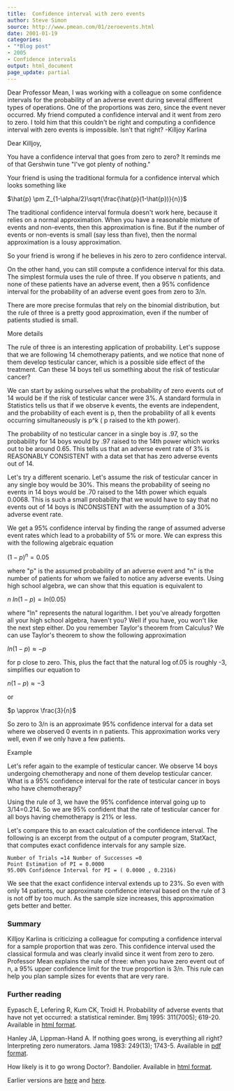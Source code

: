 ```yaml
---
title:  Confidence interval with zero events
author: Steve Simon
source: http://www.pmean.com/01/zeroevents.html
date: 2001-01-19
categories:
- "*Blog post"
- 2005
- Confidence intervals
output: html_document
page_update: partial
---
```


Dear Professor Mean, I was working with a colleague on some confidence intervals for the probability of an adverse event during several different types of operations. One of the proportions was zero, since the event never occurred. My friend computed a confidence interval and it went from zero to zero. I told him that this couldn't be right and computing a confidence interval with zero events is impossible. Isn't that right? -Killjoy Karlina

<!---More--->

Dear Killjoy,

You have a confidence interval that goes from zero to zero?  It reminds me of that Gershwin tune "I've got plenty of nothing."

Your friend is using the traditional formula for a confidence interval which looks something like

$\hat{p} \pm Z_{1-\alpha/2}\sqrt{\frac{\hat{p}(1-\hat{p})}{n}}$

The traditional confidence interval formula doesn't work here, because it relies on a normal approximation. When you have a reasonable mixture of events and non-events, then this approximation is fine. But if the number of events or non-events is small (say less than five), then the normal approximation is a lousy approximation.

So your friend is wrong if he believes in his zero to zero confidence interval.

On the other hand, you can still compute a confidence interval for this data. The simplest formula uses the rule of three. If you observe n patients, and none of these patients have an adverse event, then a 95% confidence interval for the probability of an adverse event goes from zero to 3/n.

There are more precise formulas that rely on the binomial distribution, but the rule of three is a pretty good approximation, even if the number of patients studied is small.

More details

The rule of three is an interesting application of probability. Let's suppose that we are following 14 chemotherapy patients, and we notice that none of them develop testicular cancer, which is a possible side effect of the treatment. Can these 14 boys tell us something about the risk of testicular cancer?

We can start by asking ourselves what the probability of zero events out of 14 would be if the risk of testicular cancer were 3%. A standard formula in Statistics tells us that if we observe k events, the events are independent, and the probability of each event is p, then the probability of all k events occurring simultaneously is p^k ( p raised to the kth power).

The probability of no testicular cancer in a single boy is .97, so the probability for 14 boys would by .97 raised to the 14th power which works out to be around 0.65. This tells us that an adverse event rate of 3% is REASONABLY CONSISTENT with a data set that has zero adverse events out of 14.

Let's try a different scenario. Let's assume the risk of testicular cancer in any single boy would be 30%. This means the probability of seeing no events in 14 boys would be .70 raised to the 14th power which equals 0.0068. This is such a small probability that we would have to say that no events out of 14 boys is INCONSISTENT with the assumption of a 30% adverse event rate.

We get a 95% confidence interval by finding the range of assumed adverse event rates which lead to a probability of 5% or more. We can express this with the following algebraic equation

$(1-p)^n=0.05$

where "p" is the assumed probability of an adverse event and "n" is the number of patients for whom we failed to notice any adverse events. Using high school algebra, we can show that this equation is equivalent to

$n\ ln(1-p)=ln(0.05)$

where "ln" represents the natural logarithm. I bet you've already forgotten all your high school algebra, haven't you? Well if you have, you won't like the next step either. Do you remember Taylor's theorem from Calculus? We can use Taylor's theorem to show the following approximation

$ln(1-p) \approx -p$

for p close to zero. This, plus the fact that the natural log of.05 is roughly -3, simplifies our equation to

$n(1-p) \approx -3$

or

$p \approx \frac{3}{n}$

So zero to 3/n is an approximate 95% confidence interval for a data set where we observed 0 events in n patients. This approximation works very well, even if we only have a few patients.

Example

Let's refer again to the example of testicular cancer. We observe 14 boys undergoing chemotherapy and none of them develop testicular cancer. What is a 95% confidence interval for the rate of testicular cancer in boys who have chemotherapy?

Using the rule of 3, we have the 95% confidence interval going up to 3/14=0.214. So we are 95% confident that the rate of testicular cancer for all boys having chemotherapy is 21% or less.

Let's compare this to an exact calculation of the confidence interval. The following is an excerpt from the output of a computer program, StatXact, that computes exact confidence intervals for any sample size.

```
Number of Trials =14 Number of Successes =0
Point Estimation of PI = 0.0000
95.00% Confidence Interval for PI = ( 0.0000 , 0.2316)
```

We see that the exact confidence interval extends up to 23%. So even with only 14 patients, our approximate confidence interval based on the rule of 3 is not off by too much. As the sample size increases, this approximation gets better and better.

### Summary

Killjoy Karlina is criticizing a colleague for computing a confidence interval for a sample proportion that was zero. This confidence interval used the classical formula and was clearly invalid since it went from zero to zero. Professor Mean explains the rule of three: when you have zero event out of n, a 95% upper confidence limit for the true proportion is 3/n. This rule can help you plan sample sizes for events that are very rare.

### Further reading

Eypasch E, Lefering R, Kum CK, Troidl H. Probability of adverse events that have not yet occurred: a statistical reminder. Bmj 1995: 311(7005); 619-20.  Available in [html format][eyp1].

Hanley JA, Lippman-Hand A. If nothing goes wrong, is everything all right? Interpreting zero numerators. Jama 1983: 249(13); 1743-5. Available in [pdf format][han1].

How likely is it to go wrong Doctor?. Bandolier. Available in [html format][ban1].

Earlier versions are [here][sim1] and [here][sim2].

[sim1]: http://www.pmean.com/01/zeroevents.html
[sim2]: http://new.pmean.com/zero-events/

[ban1]: http://www.bandolier.org.uk/band23/b23-2.html
[eyp1]: https://www.bmj.com/content/311/7005/619.full
[han1]: https://jamanetwork.com/journals/jama/fullarticle/385438

